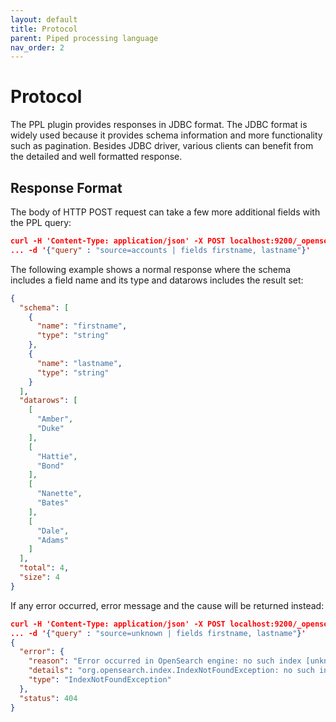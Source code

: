 ```yaml
---
layout: default
title: Protocol
parent: Piped processing language
nav_order: 2
---
```


# Protocol

The PPL plugin provides responses in JDBC format. The JDBC format is widely used because it provides schema information and more functionality such as pagination. Besides JDBC driver, various clients can benefit from the detailed and well formatted response.

## Response Format

The body of HTTP POST request can take a few more additional fields with the PPL query:

```json
curl -H 'Content-Type: application/json' -X POST localhost:9200/_opensearch/_ppl \
... -d '{"query" : "source=accounts | fields firstname, lastname"}'
```

The following example shows a normal response where the schema includes a field name and its type and datarows includes the result set:

```json
{
  "schema": [
    {
      "name": "firstname",
      "type": "string"
    },
    {
      "name": "lastname",
      "type": "string"
    }
  ],
  "datarows": [
    [
      "Amber",
      "Duke"
    ],
    [
      "Hattie",
      "Bond"
    ],
    [
      "Nanette",
      "Bates"
    ],
    [
      "Dale",
      "Adams"
    ]
  ],
  "total": 4,
  "size": 4
}
```

If any error occurred, error message and the cause will be returned instead:

```json
curl -H 'Content-Type: application/json' -X POST localhost:9200/_opensearch/_ppl \
... -d '{"query" : "source=unknown | fields firstname, lastname"}'
{
  "error": {
    "reason": "Error occurred in OpenSearch engine: no such index [unknown]",
    "details": "org.opensearch.index.IndexNotFoundException: no such index [unknown]\nFor more details, please send request for Json format to see the raw response from opensearch engine.",
    "type": "IndexNotFoundException"
  },
  "status": 404
}
```
